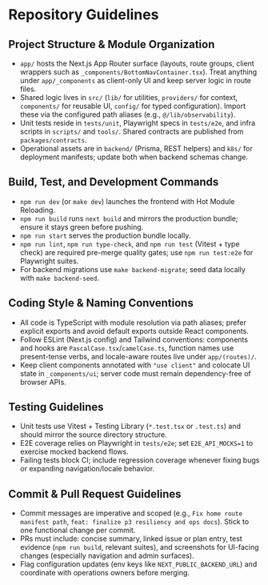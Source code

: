 # Repository Guidelines

## Project Structure & Module Organization
- `app/` hosts the Next.js App Router surface (layouts, route groups, client wrappers such as `_components/BottomNavContainer.tsx`). Treat anything under `app/_components` as client-only UI and keep server logic in route files.
- Shared logic lives in `src/` (`lib/` for utilities, `providers/` for context, `components/` for reusable UI, `config/` for typed configuration). Import these via the configured path aliases (e.g., `@/lib/observability`).
- Unit tests reside in `tests/unit`, Playwright specs in `tests/e2e`, and infra scripts in `scripts/` and `tools/`. Shared contracts are published from `packages/contracts`.
- Operational assets are in `backend/` (Prisma, REST helpers) and `k8s/` for deployment manifests; update both when backend schemas change.

## Build, Test, and Development Commands
- `npm run dev` (or `make dev`) launches the frontend with Hot Module Reloading.
- `npm run build` runs `next build` and mirrors the production bundle; ensure it stays green before pushing.
- `npm run start` serves the production bundle locally.
- `npm run lint`, `npm run type-check`, and `npm run test` (Vitest + type check) are required pre-merge quality gates; use `npm run test:e2e` for Playwright suites.
- For backend migrations use `make backend-migrate`; seed data locally with `make backend-seed`.

## Coding Style & Naming Conventions
- All code is TypeScript with module resolution via path aliases; prefer explicit exports and avoid default exports outside React components.
- Follow ESLint (Next.js config) and Tailwind conventions: components and hooks are `PascalCase.tsx`/`camelCase.ts`, function names use present-tense verbs, and locale-aware routes live under `app/(routes)/`.
- Keep client components annotated with `"use client"` and colocate UI state in `_components/ui`; server code must remain dependency-free of browser APIs.

## Testing Guidelines
- Unit tests use Vitest + Testing Library (`*.test.tsx` or `.test.ts`) and should mirror the source directory structure.
- E2E coverage relies on Playwright in `tests/e2e`; set `E2E_API_MOCKS=1` to exercise mocked backend flows.
- Failing tests block CI; include regression coverage whenever fixing bugs or expanding navigation/locale behavior.

## Commit & Pull Request Guidelines
- Commit messages are imperative and scoped (e.g., `Fix home route manifest path`, `feat: finalize p3 resiliency and ops docs`). Stick to one functional change per commit.
- PRs must include: concise summary, linked issue or plan entry, test evidence (`npm run build`, relevant suites), and screenshots for UI-facing changes (especially navigation and admin surfaces).
- Flag configuration updates (env keys like `NEXT_PUBLIC_BACKEND_URL`) and coordinate with operations owners before merging.
